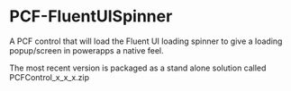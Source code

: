 # PCF-FluentUISpinner
A PCF control that will load the Fluent UI loading spinner to give a loading popup/screen in powerapps a native feel.

The most recent version is packaged as a stand alone solution called PCFControl_x_x_x.zip

